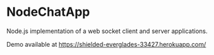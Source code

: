 # NodeChatApp
Node.js implementation of a web socket client and server applications.

Demo available at https://shielded-everglades-33427.herokuapp.com/
